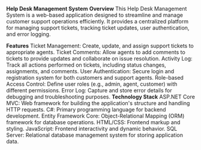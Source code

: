 **Help Desk Management System**
**Overview**
This Help Desk Management System is a web-based application designed to streamline and manage customer support operations efficiently. 
It provides a centralized platform for managing support tickets, tracking ticket updates, user authentication, and error logging.

**Features**
Ticket Management: Create, update, and assign support tickets to appropriate agents.
Ticket Comments: Allow agents to add comments to tickets to provide updates and collaborate on issue resolution.
Activity Log: Track all actions performed on tickets, including status changes, assignments, and comments.
User Authentication: Secure login and registration system for both customers and support agents.
Role-based Access Control: Define user roles (e.g., admin, agent, customer) with different permissions.
Error Log: Capture and store error details for debugging and troubleshooting purposes.
**Technology Stack**
ASP.NET Core MVC: Web framework for building the application's structure and handling HTTP requests.
C#: Primary programming language for backend development.
Entity Framework Core: Object-Relational Mapping (ORM) framework for database operations.
HTML/CSS: Frontend markup and styling.
JavaScript: Frontend interactivity and dynamic behavior.
SQL Server: Relational database management system for storing application data.
